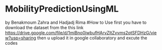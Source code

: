 # MobilityPredictionUsingML
by Benakmoum Zahra and Hadjadj Rima
#How to Use
first you have to download the dataset from the this link https://drive.google.com/file/d/1miBno0iwbufHArvZItZvvms2qtSFDHzG/view?usp=sharing
then u upload it in google collaboratory and excute the codes 
